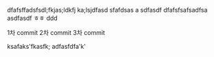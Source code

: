 dfafsffadsfsdl;fkjas;ldkfj
ka;lsjdfasd
sfafdsas
a
sdfasdf
dfafsfsafsadfsa
asdfasdf
ㅎㅎ
ddd

1차 commit
2차 commit
3차 commit

ksafaks'fkasfk;
adfasfdfa'k'
